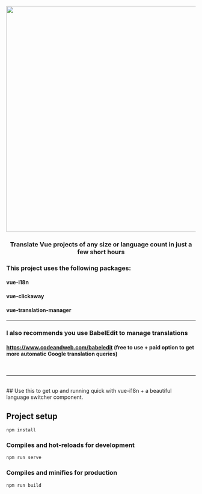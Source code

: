 
<p align="center">
   <a href="https://medium.com/@titusdecali/vue-i18n-ultimate-guide" target="_blank" rel="noopener noreferrer">
     <img width="600" src="https://github.com/titusdecali/i18n-ultimate-guide/blob/master/public/cover.jpg">
   </a>
</p>

<h3 align="center" font-weight="bold">
Translate Vue projects of any size or language count in just a few short hours
  </h4>


### This project uses the following packages:
#### vue-i18n
#### vue-clickaway
#### vue-translation-manager
<hr/>

### I also recommends you use BabelEdit to manage translations
#### https://www.codeandweb.com/babeledit (free to use + paid option to get more automatic Google translation queries)
<br/>
<hr/>
<br/>
## Use this to get up and running quick with vue-i18n + a beautiful language switcher component.

## Project setup

```
npm install
```

### Compiles and hot-reloads for development

```
npm run serve
```

### Compiles and minifies for production

```
npm run build
```
